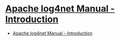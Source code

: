 # [Apache log4net Manual - Introduction](https://logging.apache.org/log4net/release/manual/introduction.html)

- [Apache log4net Manual - Introduction](#apache-log4net-manual---introduction)


